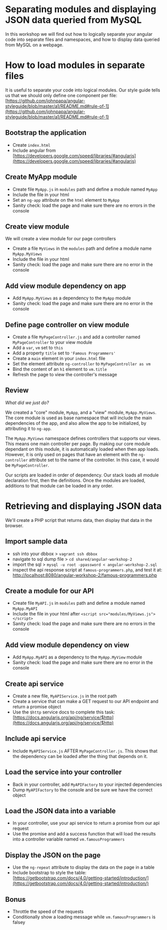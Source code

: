 # Separating modules and displaying JSON data queried from MySQL

  In this workshop we will find out how to logically separate your angular code
  into separate files and namespaces, and how to display data queried from MySQL
  on a webpage.

# How to load modules in separate files

It is useful to separate your code into logical modules. Our style guide tells us that we should only define
one component per file: [https://github.com/johnpapa/angular-styleguide/blob/master/a1/README.md#rule-of-1](https://github.com/johnpapa/angular-styleguide/blob/master/a1/README.md#rule-of-1) 

## Bootstrap the application

  - Create `index.html`
  - Include angular from [https://developers.google.com/speed/libraries/#angularjs](https://developers.google.com/speed/libraries/#angularjs)
  
## Create MyApp module

  - Create file `MyApp.js` in `modules` path and define a module named `MyApp`
  - Include the file in your html
  - Set an `ng-app` attribute on the `html` element to `MyApp`
  - Sanity check: load the page and make sure there are no errors in the console
  
## Create view module

We will create a view module for our page controllers

  - Create a file `MyViews` in the `modules` path and define a module name `MyApp.MyViews`
  - Include the file in your html
  - Sanity check: load the page and make sure there are no error in the console
  
## Add view module dependency on app

  - Add `MyApp.MyViews` as a dependency to the `MyApp` module
  - Sanity check: load the page and make sure there are no error in the console
  
## Define page controller on view module

  - Create a file `MyPageController.js` and add a controller named `MyPageController` to your view module
  - Add a `var`, `vm` set to `this`
  - Add a property `title` set to `'Famous Programmers'`
  - Create a `main` element in your `index.html` file
  - Set the element attribute `ng-controller` to `MyPageController as vm`
  - Bind the content of an `h1` element to `vm.title`
  - Refresh the page to view the controller's message
  
## Review

  *What did we just do?*
  
  We created a "core" module, `MyApp`, and a "view" module, `MyApp.MyViews`. The core module is used as base namespace
  that will include the main dependencies of the app, and also allow the app to be initialized, by attributing it to
  `ng-app`.  
  
  The `MyApp.MyViews` namespace defines controllers that supports our views. This means one main controller per page.
  By making our core module dependant on this module, it is automatically loaded when then app loads. However, it is
  only used on pages that have an element with the `ng-controller` attribute set to the name of the controller. In this
  case, it would be `MyPageController`.  
  
  Our scripts are loaded in order of dependency. Our stack loads all module declaration first, then the definitions.
  Once the modules are loaded, additions to that module can be loaded in any order.  
  
# Retrieving and displaying JSON data  

  We'll create a PHP script that returns data, then display that data in the browser.
  
## Import sample data

  - ssh into your dbbox > `vagrant ssh dbbox`
  - navigate to sql dump file > `cd shared/angular-workshop-2`
  - import the sql > `mysql -u root -ppassword < angular-workshop-2.sql`
  - inspect the api response script at `famous-programmers.php`, and test it at:
  [http://localhost:8080/angular-workshop-2/famous-programmers.php](http://localhost:8080/angular-workshop-2/famous-programmers.php)
  
## Create a module for our API

  - Create file `MyAPI.js` in `modules` path and define a module named `MyApp.MyAPI`
  - Include the file in your html after `<script src="modules/MyViews.js"></script>`
  - Sanity check: load the page and make sure there are no errors in the console
  
## Add view module dependency on view

  - Add `MyApp.MyAPI` as a dependency to the `MyApp.MyView` module
  - Sanity check: load the page and make sure there are no error in the console
  
## Create api service

  - Create a new file, `MyAPIService.js` in the root path
  - Create a service that can make a GET request to our API endpoint and return a promise object
  - Use the `$http` service docs to complete this task: [https://docs.angularjs.org/api/ng/service/$http](https://docs.angularjs.org/api/ng/service/$http)
  
## Include api service

  - Include `MyAPIService.js` AFTER `MyPageController.js`. This shows that the dependency can be loaded after the
  thing that depends on it. 
  
## Load the service into your controller

  - Back in your controller, add `MyAPIFactory` to your injected dependencies
  - Dump `MyAPIFactory` to the console and be sure we have the correct object
  
## Load the JSON data into a variable

  - In your controller, use your api service to return a promise from our api request
  - Use the promise and add a success function that will load the results into a controller
  variable named `vm.famousProgrammers`
  
## Display the JSON on the page

  - Use the `ng-repeat` attribute to display the data on the page in a table
  - Include bootstrap to style the table: [https://getbootstrap.com/docs/4.0/getting-started/introduction/](https://getbootstrap.com/docs/4.0/getting-started/introduction/)

## Bonus

  - Throttle the speed of the requests
  - Conditionally show a loading message while `vm.famousProgrammers` is falsey